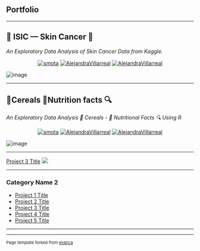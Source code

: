 ## Portfolio

---

## 🏥 ISIC — Skin Cancer 🔎
*An Exploratory Data Analysis of Skin Cancer Data from Kaggle.*
<p align="center">
<a href="https://medium.com/@alejandra.nohemi.villarreal/isic-skin-cancer-eda-872245ba1a37" target="blank"><img align="center" src="https://img.shields.io/badge/-medium-3f3f3f?style=for-the-badge&labelColor=3f3f3f&logo=Medium&link=https://medium.com/@alejandra.nohemi.villarreal/isic-skin-cancer-eda-872245ba1a37" alt="smota"/></a>
<a href="https://www.linkedin.com/pulse/isic-skin-cancer-eda-alejandra-villarreal-exm4e/" target="blank"><img align="center" src="https://img.shields.io/badge/-LinkedIn-0e76a8?style=for-the-badge&logo=Linkedin&logoColor=white&link=https://www.linkedin.com/pulse/isic-skin-cancer-eda-alejandra-villarreal-exm4e/" alt="AlejandraVillarreal"/></a>
<a href="https://www.kaggle.com/code/alejandravillarreal/isic-skin-cancer-eda" target="blue"><img align="center" src="https://img.shields.io/badge/-Kaggle-464646?style=for-the-badge&logo=Kaggle&logoColor=blue&link=https://www.kaggle.com/code/alejandravillarreal/isic-skin-cancer-eda" alt="AlejandraVillarreal"/></a>

![image](https://github.com/user-attachments/assets/435bd967-97d6-4928-8353-f1ec69ab21bc)
  
---
## 🥣Cereals 🍎Nutrition facts 🔍
*An Exploratory Data Analysis 🥣 Cereals - 🍎 Nutritional Facts 🔍 Using R*
<p align="center">
<a href="https://medium.com/@alejandra.nohemi.villarreal/isic-skin-cancer-eda-872245ba1a37" target="blank"><img align="center" src="https://img.shields.io/badge/-medium-3f3f3f?style=for-the-badge&labelColor=3f3f3f&logo=Medium&link=https://medium.com/@alejandra.nohemi.villarreal/isic-skin-cancer-eda-872245ba1a37" alt="smota"/></a>
<a href="https://www.linkedin.com/pulse/cereals-nutrition-facts-eda-alejandra-villarreal-v5roe/" target="blank"><img align="center" src="https://img.shields.io/badge/-LinkedIn-0e76a8?style=for-the-badge&logo=Linkedin&logoColor=white&link=https://www.linkedin.com/pulse/cereals-nutrition-facts-eda-alejandra-villarreal-v5roe/" alt="AlejandraVillarreal"/></a>
<a href="https://www.kaggle.com/code/alejandravillarreal/cereals-nutritional-eda-using-r" target="blue"><img align="center" src="https://img.shields.io/badge/-Kaggle-464646?style=for-the-badge&logo=Kaggle&logoColor=blue&link=https://www.kaggle.com/code/alejandravillarreal/cereals-nutritional-eda-using-r" alt="AlejandraVillarreal"/></a>

![image](https://github.com/user-attachments/assets/1071bfca-9772-4b67-a920-aa5b5fc194f0)

</p>

---
[Project 3 Title](http://example.com/)
<img src="images/dummy_thumbnail.jpg?raw=true"/>

---

### Category Name 2

- [Project 1 Title](http://example.com/)
- [Project 2 Title](http://example.com/)
- [Project 3 Title](http://example.com/)
- [Project 4 Title](http://example.com/)
- [Project 5 Title](http://example.com/)

---




---
<p style="font-size:11px">Page template forked from <a href="https://github.com/evanca/quick-portfolio">evanca</a></p>
<!-- Remove above link if you don't want to attibute -->
